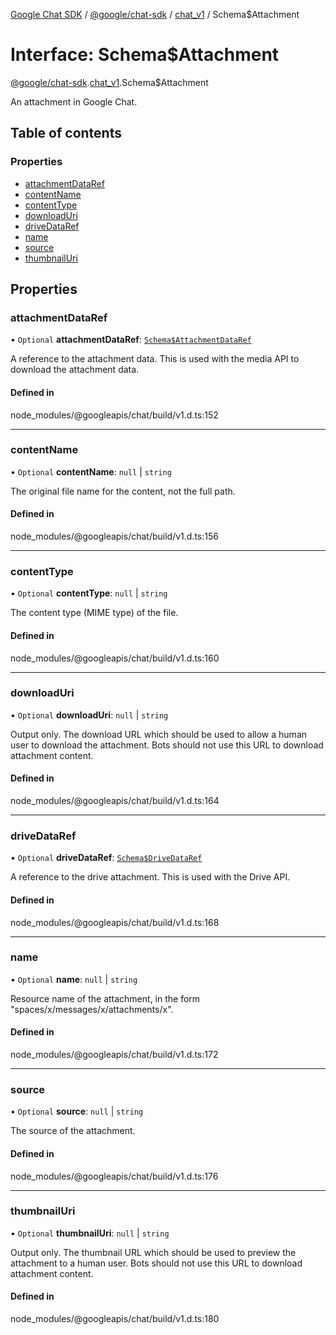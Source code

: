 [Google Chat SDK](../README.md) / [@google/chat-sdk](../modules/google_chat_sdk.md) / [chat\_v1](../modules/google_chat_sdk.chat_v1.md) / Schema$Attachment

# Interface: Schema$Attachment

[@google/chat-sdk](../modules/google_chat_sdk.md).[chat_v1](../modules/google_chat_sdk.chat_v1.md).Schema$Attachment

An attachment in Google Chat.

## Table of contents

### Properties

- [attachmentDataRef](google_chat_sdk.chat_v1.Schema_Attachment.md#attachmentdataref)
- [contentName](google_chat_sdk.chat_v1.Schema_Attachment.md#contentname)
- [contentType](google_chat_sdk.chat_v1.Schema_Attachment.md#contenttype)
- [downloadUri](google_chat_sdk.chat_v1.Schema_Attachment.md#downloaduri)
- [driveDataRef](google_chat_sdk.chat_v1.Schema_Attachment.md#drivedataref)
- [name](google_chat_sdk.chat_v1.Schema_Attachment.md#name)
- [source](google_chat_sdk.chat_v1.Schema_Attachment.md#source)
- [thumbnailUri](google_chat_sdk.chat_v1.Schema_Attachment.md#thumbnailuri)

## Properties

### attachmentDataRef

• `Optional` **attachmentDataRef**: [`Schema$AttachmentDataRef`](google_chat_sdk.chat_v1.Schema_AttachmentDataRef.md)

A reference to the attachment data. This is used with the media API to download the attachment data.

#### Defined in

node_modules/@googleapis/chat/build/v1.d.ts:152

___

### contentName

• `Optional` **contentName**: ``null`` \| `string`

The original file name for the content, not the full path.

#### Defined in

node_modules/@googleapis/chat/build/v1.d.ts:156

___

### contentType

• `Optional` **contentType**: ``null`` \| `string`

The content type (MIME type) of the file.

#### Defined in

node_modules/@googleapis/chat/build/v1.d.ts:160

___

### downloadUri

• `Optional` **downloadUri**: ``null`` \| `string`

Output only. The download URL which should be used to allow a human user to download the attachment. Bots should not use this URL to download attachment content.

#### Defined in

node_modules/@googleapis/chat/build/v1.d.ts:164

___

### driveDataRef

• `Optional` **driveDataRef**: [`Schema$DriveDataRef`](google_chat_sdk.chat_v1.Schema_DriveDataRef.md)

A reference to the drive attachment. This is used with the Drive API.

#### Defined in

node_modules/@googleapis/chat/build/v1.d.ts:168

___

### name

• `Optional` **name**: ``null`` \| `string`

Resource name of the attachment, in the form "spaces/x/messages/x/attachments/x".

#### Defined in

node_modules/@googleapis/chat/build/v1.d.ts:172

___

### source

• `Optional` **source**: ``null`` \| `string`

The source of the attachment.

#### Defined in

node_modules/@googleapis/chat/build/v1.d.ts:176

___

### thumbnailUri

• `Optional` **thumbnailUri**: ``null`` \| `string`

Output only. The thumbnail URL which should be used to preview the attachment to a human user. Bots should not use this URL to download attachment content.

#### Defined in

node_modules/@googleapis/chat/build/v1.d.ts:180
